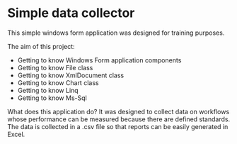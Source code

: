 # Simple data collector

This simple windows form application was designed for training purposes.

The aim of this project:
- Getting to know Windows Form application components
- Getting to know File class
- Getting to know XmlDocument class
- Getting to know Chart class
- Getting to know Linq
- Getting to know Ms-Sql

What does this application do?
It was designed to collect data on workflows whose performance can be measured because there are defined standards.
The data is collected in a .csv file so that reports can be easily generated in Excel. 
